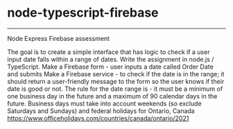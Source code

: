 # node-typescript-firebase
---
Node Express Firebase assessment

The goal is to create a simple interface that has logic to check if a user input date falls within a range of dates.  Write the assignment in node.js / TypeScript.
Make a Firebase form - user inputs a date called Order Date and submits
Make a Firebase service - to check if the date is in the range; it should return a user-friendly message to the form so the user knows if their date is good or not.
The rule for the date range is - it must be a minimum of one business day in the future and a maximum of 90 calendar days in the future.  Business days must take into account weekends (so exclude Saturdays and Sundays) and federal holidays for Ontario, Canada
<https://www.officeholidays.com/countries/canada/ontario/2021>
